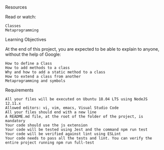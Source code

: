 Resources

Read or watch:

    Classes
    Metaprogramming

Learning Objectives

At the end of this project, you are expected to be able to explain to anyone, without the help of Google:

    How to define a Class
    How to add methods to a class
    Why and how to add a static method to a class
    How to extend a class from another
    Metaprogramming and symbols

Requirements

    All your files will be executed on Ubuntu 18.04 LTS using NodeJS 12.11.x
    Allowed editors: vi, vim, emacs, Visual Studio Code
    All your files should end with a new line
    A README.md file, at the root of the folder of the project, is mandatory
    Your code should use the js extension
    Your code will be tested using Jest and the command npm run test
    Your code will be verified against lint using ESLint
    Your code needs to pass all the tests and lint. You can verify the entire project running npm run full-test

